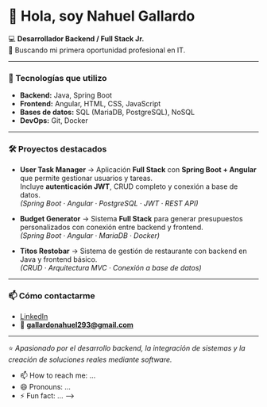 # 👋 Hola, soy Nahuel Gallardo

💻 **Desarrollador Backend / Full Stack Jr.**  
🎯 Buscando mi primera oportunidad profesional en IT.  

---

### 🧰 Tecnologías que utilizo
- **Backend:** Java, Spring Boot  
- **Frontend:** Angular, HTML, CSS, JavaScript  
- **Bases de datos:** SQL (MariaDB, PostgreSQL), NoSQL  
- **DevOps:** Git, Docker  

---

### 🛠️ Proyectos destacados

- **User Task Manager** → Aplicación **Full Stack** con **Spring Boot + Angular** que permite gestionar usuarios y tareas.  
  Incluye **autenticación JWT**, CRUD completo y conexión a base de datos.  
  _(Spring Boot · Angular · PostgreSQL · JWT · REST API)_

- **Budget Generator** → Sistema **Full Stack** para generar presupuestos personalizados con conexión entre backend y frontend.  
  _(Spring Boot · Angular · MariaDB · Docker)_

- **Titos Restobar** → Sistema de gestión de restaurante con backend en Java y frontend básico.  
  _(CRUD · Arquitectura MVC · Conexión a base de datos)_

---

### 📫 Cómo contactarme
- [LinkedIn](https://www.linkedin.com/in/nahuelgallard00)  
- 📧 **gallardonahuel293@gmail.com**

---

⭐ *Apasionado por el desarrollo backend, la integración de sistemas y la creación de soluciones reales mediante software.*

- 📫 How to reach me: ...
- 😄 Pronouns: ...
- ⚡ Fun fact: ...
-->
